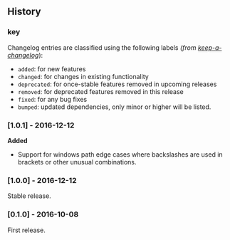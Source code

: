 ## History

### key

Changelog entries are classified using the following labels _(from [keep-a-changelog][]_):

- `added`: for new features
- `changed`: for changes in existing functionality
- `deprecated`: for once-stable features removed in upcoming releases
- `removed`: for deprecated features removed in this release
- `fixed`: for any bug fixes
- `bumped`: updated dependencies, only minor or higher will be listed.

### [1.0.1] - 2016-12-12

**Added**

- Support for windows path edge cases where backslashes are used in brackets or other unusual combinations.

### [1.0.0] - 2016-12-12

Stable release.

### [0.1.0] - 2016-10-08

First release.


[Unreleased]: https://github.com/generate/generate/compare/0.1.0...HEAD
[0.2.0]: https://github.com/generate/generate/compare/0.1.0...0.2.0

[keep-a-changelog]: https://github.com/olivierlacan/keep-a-changelog
[common-config]: https://github.com/jonschlinkert/common-config

